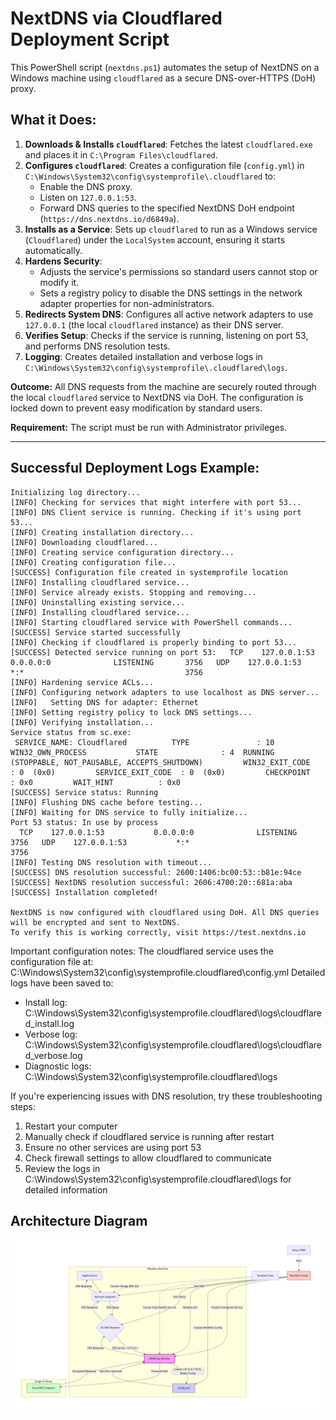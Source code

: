 # NextDNS via Cloudflared Deployment Script

This PowerShell script (`nextdns.ps1`) automates the setup of NextDNS on a Windows machine using `cloudflared` as a secure DNS-over-HTTPS (DoH) proxy.

## What it Does:

1.  **Downloads & Installs `cloudflared`**: Fetches the latest `cloudflared.exe` and places it in `C:\Program Files\cloudflared`.
2.  **Configures `cloudflared`**: Creates a configuration file (`config.yml`) in `C:\Windows\System32\config\systemprofile\.cloudflared` to:
    *   Enable the DNS proxy.
    *   Listen on `127.0.0.1:53`.
    *   Forward DNS queries to the specified NextDNS DoH endpoint (`https://dns.nextdns.io/d6849a`).
3.  **Installs as a Service**: Sets up `cloudflared` to run as a Windows service (`Cloudflared`) under the `LocalSystem` account, ensuring it starts automatically.
4.  **Hardens Security**:
    *   Adjusts the service's permissions so standard users cannot stop or modify it.
    *   Sets a registry policy to disable the DNS settings in the network adapter properties for non-administrators.
5.  **Redirects System DNS**: Configures all active network adapters to use `127.0.0.1` (the local `cloudflared` instance) as their DNS server.
6.  **Verifies Setup**: Checks if the service is running, listening on port 53, and performs DNS resolution tests.
7.  **Logging**: Creates detailed installation and verbose logs in `C:\Windows\System32\config\systemprofile\.cloudflared\logs`.

**Outcome:** All DNS requests from the machine are securely routed through the local `cloudflared` service to NextDNS via DoH. The configuration is locked down to prevent easy modification by standard users.

**Requirement:** The script must be run with Administrator privileges.

---

## Successful Deployment Logs Example:
```
Initializing log directory...
[INFO] Checking for services that might interfere with port 53...
[INFO] DNS Client service is running. Checking if it's using port 53...
[INFO] Creating installation directory...
[INFO] Downloading cloudflared...
[INFO] Creating service configuration directory...
[INFO] Creating configuration file...
[SUCCESS] Configuration file created in systemprofile location
[INFO] Installing cloudflared service...
[INFO] Service already exists. Stopping and removing...
[INFO] Uninstalling existing service...
[INFO] Installing cloudflared service...
[INFO] Starting cloudflared service with PowerShell commands...
[SUCCESS] Service started successfully
[INFO] Checking if cloudflared is properly binding to port 53...
[SUCCESS] Detected service running on port 53:   TCP    127.0.0.1:53           0.0.0.0:0              LISTENING       3756   UDP    127.0.0.1:53           *:*                                    3756
[INFO] Hardening service ACLs...
[INFO] Configuring network adapters to use localhost as DNS server...
[INFO]   Setting DNS for adapter: Ethernet
[INFO] Setting registry policy to lock DNS settings...
[INFO] Verifying installation...
Service status from sc.exe:
 SERVICE_NAME: Cloudflared          TYPE               : 10  WIN32_OWN_PROCESS           STATE              : 4  RUNNING                                  (STOPPABLE, NOT_PAUSABLE, ACCEPTS_SHUTDOWN)         WIN32_EXIT_CODE    : 0  (0x0)         SERVICE_EXIT_CODE  : 0  (0x0)         CHECKPOINT         : 0x0         WAIT_HINT          : 0x0
[SUCCESS] Service status: Running
[INFO] Flushing DNS cache before testing...
[INFO] Waiting for DNS service to fully initialize...
Port 53 status: In use by process
  TCP    127.0.0.1:53           0.0.0.0:0              LISTENING       3756   UDP    127.0.0.1:53           *:*                                    3756
[INFO] Testing DNS resolution with timeout...
[SUCCESS] DNS resolution successful: 2600:1406:bc00:53::b81e:94ce
[SUCCESS] NextDNS resolution successful: 2606:4700:20::681a:aba
[SUCCESS] Installation completed!

NextDNS is now configured with cloudflared using DoH. All DNS queries will be encrypted and sent to NextDNS.
To verify this is working correctly, visit https://test.nextdns.io
```
Important configuration notes:
The cloudflared service uses the configuration file at: C:\Windows\System32\config\systemprofile\.cloudflared\config.yml
Detailed logs have been saved to:
  - Install log: C:\Windows\System32\config\systemprofile\.cloudflared\logs\cloudflared_install.log
  - Verbose log: C:\Windows\System32\config\systemprofile\.cloudflared\logs\cloudflared_verbose.log
  - Diagnostic logs: C:\Windows\System32\config\systemprofile\.cloudflared\logs

If you're experiencing issues with DNS resolution, try these troubleshooting steps:
1. Restart your computer
2. Manually check if cloudflared service is running after restart
3. Ensure no other services are using port 53
4. Check firewall settings to allow cloudflared to communicate
5. Review the logs in C:\Windows\System32\config\systemprofile\.cloudflared\logs for detailed information

## Architecture Diagram

![Architecture Diagram](architecture-1.png)
